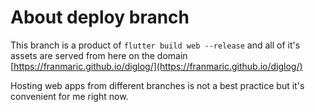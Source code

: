 # About deploy branch

This branch is a product of ```flutter build web --release``` and all of it's assets are served from here on the domain [https://franmaric.github.io/diglog/](https://franmaric.github.io/diglog/)

Hosting web apps from different branches is not a best practice but it's convenient for me right now.
